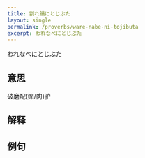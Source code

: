 ```yaml
---
title: 割れ鍋にとじぶた  
layout: single
permalink: /proverbs/ware-nabe-ni-tojibuta
excerpt: われなべにとじぶた
---
```


われなべにとじぶた

## 意思

破磨配(痂/肉)驴

## 解释

## 例句

